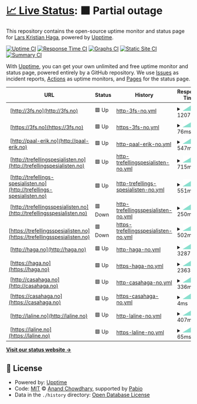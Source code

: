 # [📈 Live Status](https://larskristianhaga.github.io/uptime-monitor): <!--live status--> **🟧 Partial outage**

This repository contains the open-source uptime monitor and status page for [Lars Kristian Haga](https://www.linkedin.com/in/larskhaga/), powered by [Upptime](https://github.com/upptime/upptime).

[![Uptime CI](https://github.com/larskristianhaga/uptime-monitor/workflows/Uptime%20CI/badge.svg)](https://github.com/larskristianhaga/uptime-monitor/actions?query=workflow%3A%22Uptime+CI%22)
[![Response Time CI](https://github.com/larskristianhaga/uptime-monitor/workflows/Response%20Time%20CI/badge.svg)](https://github.com/larskristianhaga/uptime-monitor/actions?query=workflow%3A%22Response+Time+CI%22)
[![Graphs CI](https://github.com/larskristianhaga/uptime-monitor/workflows/Graphs%20CI/badge.svg)](https://github.com/larskristianhaga/uptime-monitor/actions?query=workflow%3A%22Graphs+CI%22)
[![Static Site CI](https://github.com/larskristianhaga/uptime-monitor/workflows/Static%20Site%20CI/badge.svg)](https://github.com/larskristianhaga/uptime-monitor/actions?query=workflow%3A%22Static+Site+CI%22)
[![Summary CI](https://github.com/larskristianhaga/uptime-monitor/workflows/Summary%20CI/badge.svg)](https://github.com/larskristianhaga/uptime-monitor/actions?query=workflow%3A%22Summary+CI%22)

With [Upptime](https://upptime.js.org), you can get your own unlimited and free uptime monitor and status page, powered entirely by a GitHub repository. We use [Issues](https://github.com/larskristianhaga/uptime-monitor/issues) as incident reports, [Actions](https://github.com/larskristianhaga/uptime-monitor/actions) as uptime monitors, and [Pages](https://larskristianhaga.github.io/uptime-monitor) for the status page.

<!--start: status pages-->
<!-- This summary is generated by Upptime (https://github.com/upptime/upptime) -->
<!-- Do not edit this manually, your changes will be overwritten -->
<!-- prettier-ignore -->
| URL | Status | History | Response Time | Uptime |
| --- | ------ | ------- | ------------- | ------ |
| <img alt="" src="https://icons.duckduckgo.com/ip3/3fs.no.ico" height="13"> [http://3fs.no](http://3fs.no) | 🟩 Up | [http-3fs-no.yml](https://github.com/larskristianhaga/uptime-monitor/commits/HEAD/history/http-3fs-no.yml) | <details><summary><img alt="Response time graph" src="./graphs/http-3fs-no/response-time-week.png" height="20"> 1207ms</summary><br><a href="https://larskristianhaga.github.io/uptime-monitor/history/http-3fs-no"><img alt="Response time 1207" src="https://img.shields.io/endpoint?url=https%3A%2F%2Fraw.githubusercontent.com%2Flarskristianhaga%2Fuptime-monitor%2FHEAD%2Fapi%2Fhttp-3fs-no%2Fresponse-time.json"></a><br><a href="https://larskristianhaga.github.io/uptime-monitor/history/http-3fs-no"><img alt="24-hour response time 1207" src="https://img.shields.io/endpoint?url=https%3A%2F%2Fraw.githubusercontent.com%2Flarskristianhaga%2Fuptime-monitor%2FHEAD%2Fapi%2Fhttp-3fs-no%2Fresponse-time-day.json"></a><br><a href="https://larskristianhaga.github.io/uptime-monitor/history/http-3fs-no"><img alt="7-day response time 1207" src="https://img.shields.io/endpoint?url=https%3A%2F%2Fraw.githubusercontent.com%2Flarskristianhaga%2Fuptime-monitor%2FHEAD%2Fapi%2Fhttp-3fs-no%2Fresponse-time-week.json"></a><br><a href="https://larskristianhaga.github.io/uptime-monitor/history/http-3fs-no"><img alt="30-day response time 1207" src="https://img.shields.io/endpoint?url=https%3A%2F%2Fraw.githubusercontent.com%2Flarskristianhaga%2Fuptime-monitor%2FHEAD%2Fapi%2Fhttp-3fs-no%2Fresponse-time-month.json"></a><br><a href="https://larskristianhaga.github.io/uptime-monitor/history/http-3fs-no"><img alt="1-year response time 1207" src="https://img.shields.io/endpoint?url=https%3A%2F%2Fraw.githubusercontent.com%2Flarskristianhaga%2Fuptime-monitor%2FHEAD%2Fapi%2Fhttp-3fs-no%2Fresponse-time-year.json"></a></details> | <details><summary><a href="https://larskristianhaga.github.io/uptime-monitor/history/http-3fs-no">100.00%</a></summary><a href="https://larskristianhaga.github.io/uptime-monitor/history/http-3fs-no"><img alt="All-time uptime 100.00%" src="https://img.shields.io/endpoint?url=https%3A%2F%2Fraw.githubusercontent.com%2Flarskristianhaga%2Fuptime-monitor%2FHEAD%2Fapi%2Fhttp-3fs-no%2Fuptime.json"></a><br><a href="https://larskristianhaga.github.io/uptime-monitor/history/http-3fs-no"><img alt="24-hour uptime 100.00%" src="https://img.shields.io/endpoint?url=https%3A%2F%2Fraw.githubusercontent.com%2Flarskristianhaga%2Fuptime-monitor%2FHEAD%2Fapi%2Fhttp-3fs-no%2Fuptime-day.json"></a><br><a href="https://larskristianhaga.github.io/uptime-monitor/history/http-3fs-no"><img alt="7-day uptime 100.00%" src="https://img.shields.io/endpoint?url=https%3A%2F%2Fraw.githubusercontent.com%2Flarskristianhaga%2Fuptime-monitor%2FHEAD%2Fapi%2Fhttp-3fs-no%2Fuptime-week.json"></a><br><a href="https://larskristianhaga.github.io/uptime-monitor/history/http-3fs-no"><img alt="30-day uptime 100.00%" src="https://img.shields.io/endpoint?url=https%3A%2F%2Fraw.githubusercontent.com%2Flarskristianhaga%2Fuptime-monitor%2FHEAD%2Fapi%2Fhttp-3fs-no%2Fuptime-month.json"></a><br><a href="https://larskristianhaga.github.io/uptime-monitor/history/http-3fs-no"><img alt="1-year uptime 100.00%" src="https://img.shields.io/endpoint?url=https%3A%2F%2Fraw.githubusercontent.com%2Flarskristianhaga%2Fuptime-monitor%2FHEAD%2Fapi%2Fhttp-3fs-no%2Fuptime-year.json"></a></details>
| <img alt="" src="https://icons.duckduckgo.com/ip3/3fs.no.ico" height="13"> [https://3fs.no](https://3fs.no) | 🟩 Up | [https-3fs-no.yml](https://github.com/larskristianhaga/uptime-monitor/commits/HEAD/history/https-3fs-no.yml) | <details><summary><img alt="Response time graph" src="./graphs/https-3fs-no/response-time-week.png" height="20"> 76ms</summary><br><a href="https://larskristianhaga.github.io/uptime-monitor/history/https-3fs-no"><img alt="Response time 76" src="https://img.shields.io/endpoint?url=https%3A%2F%2Fraw.githubusercontent.com%2Flarskristianhaga%2Fuptime-monitor%2FHEAD%2Fapi%2Fhttps-3fs-no%2Fresponse-time.json"></a><br><a href="https://larskristianhaga.github.io/uptime-monitor/history/https-3fs-no"><img alt="24-hour response time 76" src="https://img.shields.io/endpoint?url=https%3A%2F%2Fraw.githubusercontent.com%2Flarskristianhaga%2Fuptime-monitor%2FHEAD%2Fapi%2Fhttps-3fs-no%2Fresponse-time-day.json"></a><br><a href="https://larskristianhaga.github.io/uptime-monitor/history/https-3fs-no"><img alt="7-day response time 76" src="https://img.shields.io/endpoint?url=https%3A%2F%2Fraw.githubusercontent.com%2Flarskristianhaga%2Fuptime-monitor%2FHEAD%2Fapi%2Fhttps-3fs-no%2Fresponse-time-week.json"></a><br><a href="https://larskristianhaga.github.io/uptime-monitor/history/https-3fs-no"><img alt="30-day response time 76" src="https://img.shields.io/endpoint?url=https%3A%2F%2Fraw.githubusercontent.com%2Flarskristianhaga%2Fuptime-monitor%2FHEAD%2Fapi%2Fhttps-3fs-no%2Fresponse-time-month.json"></a><br><a href="https://larskristianhaga.github.io/uptime-monitor/history/https-3fs-no"><img alt="1-year response time 76" src="https://img.shields.io/endpoint?url=https%3A%2F%2Fraw.githubusercontent.com%2Flarskristianhaga%2Fuptime-monitor%2FHEAD%2Fapi%2Fhttps-3fs-no%2Fresponse-time-year.json"></a></details> | <details><summary><a href="https://larskristianhaga.github.io/uptime-monitor/history/https-3fs-no">100.00%</a></summary><a href="https://larskristianhaga.github.io/uptime-monitor/history/https-3fs-no"><img alt="All-time uptime 100.00%" src="https://img.shields.io/endpoint?url=https%3A%2F%2Fraw.githubusercontent.com%2Flarskristianhaga%2Fuptime-monitor%2FHEAD%2Fapi%2Fhttps-3fs-no%2Fuptime.json"></a><br><a href="https://larskristianhaga.github.io/uptime-monitor/history/https-3fs-no"><img alt="24-hour uptime 100.00%" src="https://img.shields.io/endpoint?url=https%3A%2F%2Fraw.githubusercontent.com%2Flarskristianhaga%2Fuptime-monitor%2FHEAD%2Fapi%2Fhttps-3fs-no%2Fuptime-day.json"></a><br><a href="https://larskristianhaga.github.io/uptime-monitor/history/https-3fs-no"><img alt="7-day uptime 100.00%" src="https://img.shields.io/endpoint?url=https%3A%2F%2Fraw.githubusercontent.com%2Flarskristianhaga%2Fuptime-monitor%2FHEAD%2Fapi%2Fhttps-3fs-no%2Fuptime-week.json"></a><br><a href="https://larskristianhaga.github.io/uptime-monitor/history/https-3fs-no"><img alt="30-day uptime 100.00%" src="https://img.shields.io/endpoint?url=https%3A%2F%2Fraw.githubusercontent.com%2Flarskristianhaga%2Fuptime-monitor%2FHEAD%2Fapi%2Fhttps-3fs-no%2Fuptime-month.json"></a><br><a href="https://larskristianhaga.github.io/uptime-monitor/history/https-3fs-no"><img alt="1-year uptime 100.00%" src="https://img.shields.io/endpoint?url=https%3A%2F%2Fraw.githubusercontent.com%2Flarskristianhaga%2Fuptime-monitor%2FHEAD%2Fapi%2Fhttps-3fs-no%2Fuptime-year.json"></a></details>
| <img alt="" src="https://icons.duckduckgo.com/ip3/paal-erik.no.ico" height="13"> [http://paal-erik.no](http://paal-erik.no) | 🟩 Up | [http-paal-erik-no.yml](https://github.com/larskristianhaga/uptime-monitor/commits/HEAD/history/http-paal-erik-no.yml) | <details><summary><img alt="Response time graph" src="./graphs/http-paal-erik-no/response-time-week.png" height="20"> 547ms</summary><br><a href="https://larskristianhaga.github.io/uptime-monitor/history/http-paal-erik-no"><img alt="Response time 547" src="https://img.shields.io/endpoint?url=https%3A%2F%2Fraw.githubusercontent.com%2Flarskristianhaga%2Fuptime-monitor%2FHEAD%2Fapi%2Fhttp-paal-erik-no%2Fresponse-time.json"></a><br><a href="https://larskristianhaga.github.io/uptime-monitor/history/http-paal-erik-no"><img alt="24-hour response time 547" src="https://img.shields.io/endpoint?url=https%3A%2F%2Fraw.githubusercontent.com%2Flarskristianhaga%2Fuptime-monitor%2FHEAD%2Fapi%2Fhttp-paal-erik-no%2Fresponse-time-day.json"></a><br><a href="https://larskristianhaga.github.io/uptime-monitor/history/http-paal-erik-no"><img alt="7-day response time 547" src="https://img.shields.io/endpoint?url=https%3A%2F%2Fraw.githubusercontent.com%2Flarskristianhaga%2Fuptime-monitor%2FHEAD%2Fapi%2Fhttp-paal-erik-no%2Fresponse-time-week.json"></a><br><a href="https://larskristianhaga.github.io/uptime-monitor/history/http-paal-erik-no"><img alt="30-day response time 547" src="https://img.shields.io/endpoint?url=https%3A%2F%2Fraw.githubusercontent.com%2Flarskristianhaga%2Fuptime-monitor%2FHEAD%2Fapi%2Fhttp-paal-erik-no%2Fresponse-time-month.json"></a><br><a href="https://larskristianhaga.github.io/uptime-monitor/history/http-paal-erik-no"><img alt="1-year response time 547" src="https://img.shields.io/endpoint?url=https%3A%2F%2Fraw.githubusercontent.com%2Flarskristianhaga%2Fuptime-monitor%2FHEAD%2Fapi%2Fhttp-paal-erik-no%2Fresponse-time-year.json"></a></details> | <details><summary><a href="https://larskristianhaga.github.io/uptime-monitor/history/http-paal-erik-no">100.00%</a></summary><a href="https://larskristianhaga.github.io/uptime-monitor/history/http-paal-erik-no"><img alt="All-time uptime 100.00%" src="https://img.shields.io/endpoint?url=https%3A%2F%2Fraw.githubusercontent.com%2Flarskristianhaga%2Fuptime-monitor%2FHEAD%2Fapi%2Fhttp-paal-erik-no%2Fuptime.json"></a><br><a href="https://larskristianhaga.github.io/uptime-monitor/history/http-paal-erik-no"><img alt="24-hour uptime 100.00%" src="https://img.shields.io/endpoint?url=https%3A%2F%2Fraw.githubusercontent.com%2Flarskristianhaga%2Fuptime-monitor%2FHEAD%2Fapi%2Fhttp-paal-erik-no%2Fuptime-day.json"></a><br><a href="https://larskristianhaga.github.io/uptime-monitor/history/http-paal-erik-no"><img alt="7-day uptime 100.00%" src="https://img.shields.io/endpoint?url=https%3A%2F%2Fraw.githubusercontent.com%2Flarskristianhaga%2Fuptime-monitor%2FHEAD%2Fapi%2Fhttp-paal-erik-no%2Fuptime-week.json"></a><br><a href="https://larskristianhaga.github.io/uptime-monitor/history/http-paal-erik-no"><img alt="30-day uptime 100.00%" src="https://img.shields.io/endpoint?url=https%3A%2F%2Fraw.githubusercontent.com%2Flarskristianhaga%2Fuptime-monitor%2FHEAD%2Fapi%2Fhttp-paal-erik-no%2Fuptime-month.json"></a><br><a href="https://larskristianhaga.github.io/uptime-monitor/history/http-paal-erik-no"><img alt="1-year uptime 100.00%" src="https://img.shields.io/endpoint?url=https%3A%2F%2Fraw.githubusercontent.com%2Flarskristianhaga%2Fuptime-monitor%2FHEAD%2Fapi%2Fhttp-paal-erik-no%2Fuptime-year.json"></a></details>
| <img alt="" src="https://icons.duckduckgo.com/ip3/trefellingspesialisten.no.ico" height="13"> [http://trefellingspesialisten.no](http://trefellingspesialisten.no) | 🟩 Up | [http-trefellingspesialisten-no.yml](https://github.com/larskristianhaga/uptime-monitor/commits/HEAD/history/http-trefellingspesialisten-no.yml) | <details><summary><img alt="Response time graph" src="./graphs/http-trefellingspesialisten-no/response-time-week.png" height="20"> 715ms</summary><br><a href="https://larskristianhaga.github.io/uptime-monitor/history/http-trefellingspesialisten-no"><img alt="Response time 715" src="https://img.shields.io/endpoint?url=https%3A%2F%2Fraw.githubusercontent.com%2Flarskristianhaga%2Fuptime-monitor%2FHEAD%2Fapi%2Fhttp-trefellingspesialisten-no%2Fresponse-time.json"></a><br><a href="https://larskristianhaga.github.io/uptime-monitor/history/http-trefellingspesialisten-no"><img alt="24-hour response time 715" src="https://img.shields.io/endpoint?url=https%3A%2F%2Fraw.githubusercontent.com%2Flarskristianhaga%2Fuptime-monitor%2FHEAD%2Fapi%2Fhttp-trefellingspesialisten-no%2Fresponse-time-day.json"></a><br><a href="https://larskristianhaga.github.io/uptime-monitor/history/http-trefellingspesialisten-no"><img alt="7-day response time 715" src="https://img.shields.io/endpoint?url=https%3A%2F%2Fraw.githubusercontent.com%2Flarskristianhaga%2Fuptime-monitor%2FHEAD%2Fapi%2Fhttp-trefellingspesialisten-no%2Fresponse-time-week.json"></a><br><a href="https://larskristianhaga.github.io/uptime-monitor/history/http-trefellingspesialisten-no"><img alt="30-day response time 715" src="https://img.shields.io/endpoint?url=https%3A%2F%2Fraw.githubusercontent.com%2Flarskristianhaga%2Fuptime-monitor%2FHEAD%2Fapi%2Fhttp-trefellingspesialisten-no%2Fresponse-time-month.json"></a><br><a href="https://larskristianhaga.github.io/uptime-monitor/history/http-trefellingspesialisten-no"><img alt="1-year response time 715" src="https://img.shields.io/endpoint?url=https%3A%2F%2Fraw.githubusercontent.com%2Flarskristianhaga%2Fuptime-monitor%2FHEAD%2Fapi%2Fhttp-trefellingspesialisten-no%2Fresponse-time-year.json"></a></details> | <details><summary><a href="https://larskristianhaga.github.io/uptime-monitor/history/http-trefellingspesialisten-no">100.00%</a></summary><a href="https://larskristianhaga.github.io/uptime-monitor/history/http-trefellingspesialisten-no"><img alt="All-time uptime 100.00%" src="https://img.shields.io/endpoint?url=https%3A%2F%2Fraw.githubusercontent.com%2Flarskristianhaga%2Fuptime-monitor%2FHEAD%2Fapi%2Fhttp-trefellingspesialisten-no%2Fuptime.json"></a><br><a href="https://larskristianhaga.github.io/uptime-monitor/history/http-trefellingspesialisten-no"><img alt="24-hour uptime 100.00%" src="https://img.shields.io/endpoint?url=https%3A%2F%2Fraw.githubusercontent.com%2Flarskristianhaga%2Fuptime-monitor%2FHEAD%2Fapi%2Fhttp-trefellingspesialisten-no%2Fuptime-day.json"></a><br><a href="https://larskristianhaga.github.io/uptime-monitor/history/http-trefellingspesialisten-no"><img alt="7-day uptime 100.00%" src="https://img.shields.io/endpoint?url=https%3A%2F%2Fraw.githubusercontent.com%2Flarskristianhaga%2Fuptime-monitor%2FHEAD%2Fapi%2Fhttp-trefellingspesialisten-no%2Fuptime-week.json"></a><br><a href="https://larskristianhaga.github.io/uptime-monitor/history/http-trefellingspesialisten-no"><img alt="30-day uptime 100.00%" src="https://img.shields.io/endpoint?url=https%3A%2F%2Fraw.githubusercontent.com%2Flarskristianhaga%2Fuptime-monitor%2FHEAD%2Fapi%2Fhttp-trefellingspesialisten-no%2Fuptime-month.json"></a><br><a href="https://larskristianhaga.github.io/uptime-monitor/history/http-trefellingspesialisten-no"><img alt="1-year uptime 100.00%" src="https://img.shields.io/endpoint?url=https%3A%2F%2Fraw.githubusercontent.com%2Flarskristianhaga%2Fuptime-monitor%2FHEAD%2Fapi%2Fhttp-trefellingspesialisten-no%2Fuptime-year.json"></a></details>
| <img alt="" src="https://icons.duckduckgo.com/ip3/trefellings-spesialisten.no.ico" height="13"> [http://trefellings-spesialisten.no](http://trefellings-spesialisten.no) | 🟩 Up | [http-trefellings-spesialisten-no.yml](https://github.com/larskristianhaga/uptime-monitor/commits/HEAD/history/http-trefellings-spesialisten-no.yml) | <details><summary><img alt="Response time graph" src="./graphs/http-trefellings-spesialisten-no/response-time-week.png" height="20"> 551ms</summary><br><a href="https://larskristianhaga.github.io/uptime-monitor/history/http-trefellings-spesialisten-no"><img alt="Response time 551" src="https://img.shields.io/endpoint?url=https%3A%2F%2Fraw.githubusercontent.com%2Flarskristianhaga%2Fuptime-monitor%2FHEAD%2Fapi%2Fhttp-trefellings-spesialisten-no%2Fresponse-time.json"></a><br><a href="https://larskristianhaga.github.io/uptime-monitor/history/http-trefellings-spesialisten-no"><img alt="24-hour response time 551" src="https://img.shields.io/endpoint?url=https%3A%2F%2Fraw.githubusercontent.com%2Flarskristianhaga%2Fuptime-monitor%2FHEAD%2Fapi%2Fhttp-trefellings-spesialisten-no%2Fresponse-time-day.json"></a><br><a href="https://larskristianhaga.github.io/uptime-monitor/history/http-trefellings-spesialisten-no"><img alt="7-day response time 551" src="https://img.shields.io/endpoint?url=https%3A%2F%2Fraw.githubusercontent.com%2Flarskristianhaga%2Fuptime-monitor%2FHEAD%2Fapi%2Fhttp-trefellings-spesialisten-no%2Fresponse-time-week.json"></a><br><a href="https://larskristianhaga.github.io/uptime-monitor/history/http-trefellings-spesialisten-no"><img alt="30-day response time 551" src="https://img.shields.io/endpoint?url=https%3A%2F%2Fraw.githubusercontent.com%2Flarskristianhaga%2Fuptime-monitor%2FHEAD%2Fapi%2Fhttp-trefellings-spesialisten-no%2Fresponse-time-month.json"></a><br><a href="https://larskristianhaga.github.io/uptime-monitor/history/http-trefellings-spesialisten-no"><img alt="1-year response time 551" src="https://img.shields.io/endpoint?url=https%3A%2F%2Fraw.githubusercontent.com%2Flarskristianhaga%2Fuptime-monitor%2FHEAD%2Fapi%2Fhttp-trefellings-spesialisten-no%2Fresponse-time-year.json"></a></details> | <details><summary><a href="https://larskristianhaga.github.io/uptime-monitor/history/http-trefellings-spesialisten-no">100.00%</a></summary><a href="https://larskristianhaga.github.io/uptime-monitor/history/http-trefellings-spesialisten-no"><img alt="All-time uptime 100.00%" src="https://img.shields.io/endpoint?url=https%3A%2F%2Fraw.githubusercontent.com%2Flarskristianhaga%2Fuptime-monitor%2FHEAD%2Fapi%2Fhttp-trefellings-spesialisten-no%2Fuptime.json"></a><br><a href="https://larskristianhaga.github.io/uptime-monitor/history/http-trefellings-spesialisten-no"><img alt="24-hour uptime 100.00%" src="https://img.shields.io/endpoint?url=https%3A%2F%2Fraw.githubusercontent.com%2Flarskristianhaga%2Fuptime-monitor%2FHEAD%2Fapi%2Fhttp-trefellings-spesialisten-no%2Fuptime-day.json"></a><br><a href="https://larskristianhaga.github.io/uptime-monitor/history/http-trefellings-spesialisten-no"><img alt="7-day uptime 100.00%" src="https://img.shields.io/endpoint?url=https%3A%2F%2Fraw.githubusercontent.com%2Flarskristianhaga%2Fuptime-monitor%2FHEAD%2Fapi%2Fhttp-trefellings-spesialisten-no%2Fuptime-week.json"></a><br><a href="https://larskristianhaga.github.io/uptime-monitor/history/http-trefellings-spesialisten-no"><img alt="30-day uptime 100.00%" src="https://img.shields.io/endpoint?url=https%3A%2F%2Fraw.githubusercontent.com%2Flarskristianhaga%2Fuptime-monitor%2FHEAD%2Fapi%2Fhttp-trefellings-spesialisten-no%2Fuptime-month.json"></a><br><a href="https://larskristianhaga.github.io/uptime-monitor/history/http-trefellings-spesialisten-no"><img alt="1-year uptime 100.00%" src="https://img.shields.io/endpoint?url=https%3A%2F%2Fraw.githubusercontent.com%2Flarskristianhaga%2Fuptime-monitor%2FHEAD%2Fapi%2Fhttp-trefellings-spesialisten-no%2Fuptime-year.json"></a></details>
| <img alt="" src="https://icons.duckduckgo.com/ip3/trefellingsspesialisten.no.ico" height="13"> [http://trefellingsspesialisten.no](http://trefellingsspesialisten.no) | 🟥 Down | [http-trefellingsspesialisten-no.yml](https://github.com/larskristianhaga/uptime-monitor/commits/HEAD/history/http-trefellingsspesialisten-no.yml) | <details><summary><img alt="Response time graph" src="./graphs/http-trefellingsspesialisten-no/response-time-week.png" height="20"> 250ms</summary><br><a href="https://larskristianhaga.github.io/uptime-monitor/history/http-trefellingsspesialisten-no"><img alt="Response time 250" src="https://img.shields.io/endpoint?url=https%3A%2F%2Fraw.githubusercontent.com%2Flarskristianhaga%2Fuptime-monitor%2FHEAD%2Fapi%2Fhttp-trefellingsspesialisten-no%2Fresponse-time.json"></a><br><a href="https://larskristianhaga.github.io/uptime-monitor/history/http-trefellingsspesialisten-no"><img alt="24-hour response time 250" src="https://img.shields.io/endpoint?url=https%3A%2F%2Fraw.githubusercontent.com%2Flarskristianhaga%2Fuptime-monitor%2FHEAD%2Fapi%2Fhttp-trefellingsspesialisten-no%2Fresponse-time-day.json"></a><br><a href="https://larskristianhaga.github.io/uptime-monitor/history/http-trefellingsspesialisten-no"><img alt="7-day response time 250" src="https://img.shields.io/endpoint?url=https%3A%2F%2Fraw.githubusercontent.com%2Flarskristianhaga%2Fuptime-monitor%2FHEAD%2Fapi%2Fhttp-trefellingsspesialisten-no%2Fresponse-time-week.json"></a><br><a href="https://larskristianhaga.github.io/uptime-monitor/history/http-trefellingsspesialisten-no"><img alt="30-day response time 250" src="https://img.shields.io/endpoint?url=https%3A%2F%2Fraw.githubusercontent.com%2Flarskristianhaga%2Fuptime-monitor%2FHEAD%2Fapi%2Fhttp-trefellingsspesialisten-no%2Fresponse-time-month.json"></a><br><a href="https://larskristianhaga.github.io/uptime-monitor/history/http-trefellingsspesialisten-no"><img alt="1-year response time 250" src="https://img.shields.io/endpoint?url=https%3A%2F%2Fraw.githubusercontent.com%2Flarskristianhaga%2Fuptime-monitor%2FHEAD%2Fapi%2Fhttp-trefellingsspesialisten-no%2Fresponse-time-year.json"></a></details> | <details><summary><a href="https://larskristianhaga.github.io/uptime-monitor/history/http-trefellingsspesialisten-no">3.48%</a></summary><a href="https://larskristianhaga.github.io/uptime-monitor/history/http-trefellingsspesialisten-no"><img alt="All-time uptime 3.48%" src="https://img.shields.io/endpoint?url=https%3A%2F%2Fraw.githubusercontent.com%2Flarskristianhaga%2Fuptime-monitor%2FHEAD%2Fapi%2Fhttp-trefellingsspesialisten-no%2Fuptime.json"></a><br><a href="https://larskristianhaga.github.io/uptime-monitor/history/http-trefellingsspesialisten-no"><img alt="24-hour uptime 3.48%" src="https://img.shields.io/endpoint?url=https%3A%2F%2Fraw.githubusercontent.com%2Flarskristianhaga%2Fuptime-monitor%2FHEAD%2Fapi%2Fhttp-trefellingsspesialisten-no%2Fuptime-day.json"></a><br><a href="https://larskristianhaga.github.io/uptime-monitor/history/http-trefellingsspesialisten-no"><img alt="7-day uptime 3.48%" src="https://img.shields.io/endpoint?url=https%3A%2F%2Fraw.githubusercontent.com%2Flarskristianhaga%2Fuptime-monitor%2FHEAD%2Fapi%2Fhttp-trefellingsspesialisten-no%2Fuptime-week.json"></a><br><a href="https://larskristianhaga.github.io/uptime-monitor/history/http-trefellingsspesialisten-no"><img alt="30-day uptime 3.48%" src="https://img.shields.io/endpoint?url=https%3A%2F%2Fraw.githubusercontent.com%2Flarskristianhaga%2Fuptime-monitor%2FHEAD%2Fapi%2Fhttp-trefellingsspesialisten-no%2Fuptime-month.json"></a><br><a href="https://larskristianhaga.github.io/uptime-monitor/history/http-trefellingsspesialisten-no"><img alt="1-year uptime 3.48%" src="https://img.shields.io/endpoint?url=https%3A%2F%2Fraw.githubusercontent.com%2Flarskristianhaga%2Fuptime-monitor%2FHEAD%2Fapi%2Fhttp-trefellingsspesialisten-no%2Fuptime-year.json"></a></details>
| <img alt="" src="https://icons.duckduckgo.com/ip3/trefellingsspesialisten.no.ico" height="13"> [https://trefellingsspesialisten.no](https://trefellingsspesialisten.no) | 🟥 Down | [https-trefellingsspesialisten-no.yml](https://github.com/larskristianhaga/uptime-monitor/commits/HEAD/history/https-trefellingsspesialisten-no.yml) | <details><summary><img alt="Response time graph" src="./graphs/https-trefellingsspesialisten-no/response-time-week.png" height="20"> 502ms</summary><br><a href="https://larskristianhaga.github.io/uptime-monitor/history/https-trefellingsspesialisten-no"><img alt="Response time 502" src="https://img.shields.io/endpoint?url=https%3A%2F%2Fraw.githubusercontent.com%2Flarskristianhaga%2Fuptime-monitor%2FHEAD%2Fapi%2Fhttps-trefellingsspesialisten-no%2Fresponse-time.json"></a><br><a href="https://larskristianhaga.github.io/uptime-monitor/history/https-trefellingsspesialisten-no"><img alt="24-hour response time 502" src="https://img.shields.io/endpoint?url=https%3A%2F%2Fraw.githubusercontent.com%2Flarskristianhaga%2Fuptime-monitor%2FHEAD%2Fapi%2Fhttps-trefellingsspesialisten-no%2Fresponse-time-day.json"></a><br><a href="https://larskristianhaga.github.io/uptime-monitor/history/https-trefellingsspesialisten-no"><img alt="7-day response time 502" src="https://img.shields.io/endpoint?url=https%3A%2F%2Fraw.githubusercontent.com%2Flarskristianhaga%2Fuptime-monitor%2FHEAD%2Fapi%2Fhttps-trefellingsspesialisten-no%2Fresponse-time-week.json"></a><br><a href="https://larskristianhaga.github.io/uptime-monitor/history/https-trefellingsspesialisten-no"><img alt="30-day response time 502" src="https://img.shields.io/endpoint?url=https%3A%2F%2Fraw.githubusercontent.com%2Flarskristianhaga%2Fuptime-monitor%2FHEAD%2Fapi%2Fhttps-trefellingsspesialisten-no%2Fresponse-time-month.json"></a><br><a href="https://larskristianhaga.github.io/uptime-monitor/history/https-trefellingsspesialisten-no"><img alt="1-year response time 502" src="https://img.shields.io/endpoint?url=https%3A%2F%2Fraw.githubusercontent.com%2Flarskristianhaga%2Fuptime-monitor%2FHEAD%2Fapi%2Fhttps-trefellingsspesialisten-no%2Fresponse-time-year.json"></a></details> | <details><summary><a href="https://larskristianhaga.github.io/uptime-monitor/history/https-trefellingsspesialisten-no">1.34%</a></summary><a href="https://larskristianhaga.github.io/uptime-monitor/history/https-trefellingsspesialisten-no"><img alt="All-time uptime 1.34%" src="https://img.shields.io/endpoint?url=https%3A%2F%2Fraw.githubusercontent.com%2Flarskristianhaga%2Fuptime-monitor%2FHEAD%2Fapi%2Fhttps-trefellingsspesialisten-no%2Fuptime.json"></a><br><a href="https://larskristianhaga.github.io/uptime-monitor/history/https-trefellingsspesialisten-no"><img alt="24-hour uptime 1.34%" src="https://img.shields.io/endpoint?url=https%3A%2F%2Fraw.githubusercontent.com%2Flarskristianhaga%2Fuptime-monitor%2FHEAD%2Fapi%2Fhttps-trefellingsspesialisten-no%2Fuptime-day.json"></a><br><a href="https://larskristianhaga.github.io/uptime-monitor/history/https-trefellingsspesialisten-no"><img alt="7-day uptime 1.34%" src="https://img.shields.io/endpoint?url=https%3A%2F%2Fraw.githubusercontent.com%2Flarskristianhaga%2Fuptime-monitor%2FHEAD%2Fapi%2Fhttps-trefellingsspesialisten-no%2Fuptime-week.json"></a><br><a href="https://larskristianhaga.github.io/uptime-monitor/history/https-trefellingsspesialisten-no"><img alt="30-day uptime 1.34%" src="https://img.shields.io/endpoint?url=https%3A%2F%2Fraw.githubusercontent.com%2Flarskristianhaga%2Fuptime-monitor%2FHEAD%2Fapi%2Fhttps-trefellingsspesialisten-no%2Fuptime-month.json"></a><br><a href="https://larskristianhaga.github.io/uptime-monitor/history/https-trefellingsspesialisten-no"><img alt="1-year uptime 1.34%" src="https://img.shields.io/endpoint?url=https%3A%2F%2Fraw.githubusercontent.com%2Flarskristianhaga%2Fuptime-monitor%2FHEAD%2Fapi%2Fhttps-trefellingsspesialisten-no%2Fuptime-year.json"></a></details>
| <img alt="" src="https://icons.duckduckgo.com/ip3/haga.no.ico" height="13"> [http://haga.no](http://haga.no) | 🟩 Up | [http-haga-no.yml](https://github.com/larskristianhaga/uptime-monitor/commits/HEAD/history/http-haga-no.yml) | <details><summary><img alt="Response time graph" src="./graphs/http-haga-no/response-time-week.png" height="20"> 3287ms</summary><br><a href="https://larskristianhaga.github.io/uptime-monitor/history/http-haga-no"><img alt="Response time 3287" src="https://img.shields.io/endpoint?url=https%3A%2F%2Fraw.githubusercontent.com%2Flarskristianhaga%2Fuptime-monitor%2FHEAD%2Fapi%2Fhttp-haga-no%2Fresponse-time.json"></a><br><a href="https://larskristianhaga.github.io/uptime-monitor/history/http-haga-no"><img alt="24-hour response time 3287" src="https://img.shields.io/endpoint?url=https%3A%2F%2Fraw.githubusercontent.com%2Flarskristianhaga%2Fuptime-monitor%2FHEAD%2Fapi%2Fhttp-haga-no%2Fresponse-time-day.json"></a><br><a href="https://larskristianhaga.github.io/uptime-monitor/history/http-haga-no"><img alt="7-day response time 3287" src="https://img.shields.io/endpoint?url=https%3A%2F%2Fraw.githubusercontent.com%2Flarskristianhaga%2Fuptime-monitor%2FHEAD%2Fapi%2Fhttp-haga-no%2Fresponse-time-week.json"></a><br><a href="https://larskristianhaga.github.io/uptime-monitor/history/http-haga-no"><img alt="30-day response time 3287" src="https://img.shields.io/endpoint?url=https%3A%2F%2Fraw.githubusercontent.com%2Flarskristianhaga%2Fuptime-monitor%2FHEAD%2Fapi%2Fhttp-haga-no%2Fresponse-time-month.json"></a><br><a href="https://larskristianhaga.github.io/uptime-monitor/history/http-haga-no"><img alt="1-year response time 3287" src="https://img.shields.io/endpoint?url=https%3A%2F%2Fraw.githubusercontent.com%2Flarskristianhaga%2Fuptime-monitor%2FHEAD%2Fapi%2Fhttp-haga-no%2Fresponse-time-year.json"></a></details> | <details><summary><a href="https://larskristianhaga.github.io/uptime-monitor/history/http-haga-no">100.00%</a></summary><a href="https://larskristianhaga.github.io/uptime-monitor/history/http-haga-no"><img alt="All-time uptime 100.00%" src="https://img.shields.io/endpoint?url=https%3A%2F%2Fraw.githubusercontent.com%2Flarskristianhaga%2Fuptime-monitor%2FHEAD%2Fapi%2Fhttp-haga-no%2Fuptime.json"></a><br><a href="https://larskristianhaga.github.io/uptime-monitor/history/http-haga-no"><img alt="24-hour uptime 100.00%" src="https://img.shields.io/endpoint?url=https%3A%2F%2Fraw.githubusercontent.com%2Flarskristianhaga%2Fuptime-monitor%2FHEAD%2Fapi%2Fhttp-haga-no%2Fuptime-day.json"></a><br><a href="https://larskristianhaga.github.io/uptime-monitor/history/http-haga-no"><img alt="7-day uptime 100.00%" src="https://img.shields.io/endpoint?url=https%3A%2F%2Fraw.githubusercontent.com%2Flarskristianhaga%2Fuptime-monitor%2FHEAD%2Fapi%2Fhttp-haga-no%2Fuptime-week.json"></a><br><a href="https://larskristianhaga.github.io/uptime-monitor/history/http-haga-no"><img alt="30-day uptime 100.00%" src="https://img.shields.io/endpoint?url=https%3A%2F%2Fraw.githubusercontent.com%2Flarskristianhaga%2Fuptime-monitor%2FHEAD%2Fapi%2Fhttp-haga-no%2Fuptime-month.json"></a><br><a href="https://larskristianhaga.github.io/uptime-monitor/history/http-haga-no"><img alt="1-year uptime 100.00%" src="https://img.shields.io/endpoint?url=https%3A%2F%2Fraw.githubusercontent.com%2Flarskristianhaga%2Fuptime-monitor%2FHEAD%2Fapi%2Fhttp-haga-no%2Fuptime-year.json"></a></details>
| <img alt="" src="https://icons.duckduckgo.com/ip3/haga.no.ico" height="13"> [https://haga.no](https://haga.no) | 🟩 Up | [https-haga-no.yml](https://github.com/larskristianhaga/uptime-monitor/commits/HEAD/history/https-haga-no.yml) | <details><summary><img alt="Response time graph" src="./graphs/https-haga-no/response-time-week.png" height="20"> 2363ms</summary><br><a href="https://larskristianhaga.github.io/uptime-monitor/history/https-haga-no"><img alt="Response time 2363" src="https://img.shields.io/endpoint?url=https%3A%2F%2Fraw.githubusercontent.com%2Flarskristianhaga%2Fuptime-monitor%2FHEAD%2Fapi%2Fhttps-haga-no%2Fresponse-time.json"></a><br><a href="https://larskristianhaga.github.io/uptime-monitor/history/https-haga-no"><img alt="24-hour response time 2363" src="https://img.shields.io/endpoint?url=https%3A%2F%2Fraw.githubusercontent.com%2Flarskristianhaga%2Fuptime-monitor%2FHEAD%2Fapi%2Fhttps-haga-no%2Fresponse-time-day.json"></a><br><a href="https://larskristianhaga.github.io/uptime-monitor/history/https-haga-no"><img alt="7-day response time 2363" src="https://img.shields.io/endpoint?url=https%3A%2F%2Fraw.githubusercontent.com%2Flarskristianhaga%2Fuptime-monitor%2FHEAD%2Fapi%2Fhttps-haga-no%2Fresponse-time-week.json"></a><br><a href="https://larskristianhaga.github.io/uptime-monitor/history/https-haga-no"><img alt="30-day response time 2363" src="https://img.shields.io/endpoint?url=https%3A%2F%2Fraw.githubusercontent.com%2Flarskristianhaga%2Fuptime-monitor%2FHEAD%2Fapi%2Fhttps-haga-no%2Fresponse-time-month.json"></a><br><a href="https://larskristianhaga.github.io/uptime-monitor/history/https-haga-no"><img alt="1-year response time 2363" src="https://img.shields.io/endpoint?url=https%3A%2F%2Fraw.githubusercontent.com%2Flarskristianhaga%2Fuptime-monitor%2FHEAD%2Fapi%2Fhttps-haga-no%2Fresponse-time-year.json"></a></details> | <details><summary><a href="https://larskristianhaga.github.io/uptime-monitor/history/https-haga-no">100.00%</a></summary><a href="https://larskristianhaga.github.io/uptime-monitor/history/https-haga-no"><img alt="All-time uptime 100.00%" src="https://img.shields.io/endpoint?url=https%3A%2F%2Fraw.githubusercontent.com%2Flarskristianhaga%2Fuptime-monitor%2FHEAD%2Fapi%2Fhttps-haga-no%2Fuptime.json"></a><br><a href="https://larskristianhaga.github.io/uptime-monitor/history/https-haga-no"><img alt="24-hour uptime 100.00%" src="https://img.shields.io/endpoint?url=https%3A%2F%2Fraw.githubusercontent.com%2Flarskristianhaga%2Fuptime-monitor%2FHEAD%2Fapi%2Fhttps-haga-no%2Fuptime-day.json"></a><br><a href="https://larskristianhaga.github.io/uptime-monitor/history/https-haga-no"><img alt="7-day uptime 100.00%" src="https://img.shields.io/endpoint?url=https%3A%2F%2Fraw.githubusercontent.com%2Flarskristianhaga%2Fuptime-monitor%2FHEAD%2Fapi%2Fhttps-haga-no%2Fuptime-week.json"></a><br><a href="https://larskristianhaga.github.io/uptime-monitor/history/https-haga-no"><img alt="30-day uptime 100.00%" src="https://img.shields.io/endpoint?url=https%3A%2F%2Fraw.githubusercontent.com%2Flarskristianhaga%2Fuptime-monitor%2FHEAD%2Fapi%2Fhttps-haga-no%2Fuptime-month.json"></a><br><a href="https://larskristianhaga.github.io/uptime-monitor/history/https-haga-no"><img alt="1-year uptime 100.00%" src="https://img.shields.io/endpoint?url=https%3A%2F%2Fraw.githubusercontent.com%2Flarskristianhaga%2Fuptime-monitor%2FHEAD%2Fapi%2Fhttps-haga-no%2Fuptime-year.json"></a></details>
| <img alt="" src="https://icons.duckduckgo.com/ip3/casahaga.no.ico" height="13"> [http://casahaga.no](http://casahaga.no) | 🟩 Up | [http-casahaga-no.yml](https://github.com/larskristianhaga/uptime-monitor/commits/HEAD/history/http-casahaga-no.yml) | <details><summary><img alt="Response time graph" src="./graphs/http-casahaga-no/response-time-week.png" height="20"> 336ms</summary><br><a href="https://larskristianhaga.github.io/uptime-monitor/history/http-casahaga-no"><img alt="Response time 336" src="https://img.shields.io/endpoint?url=https%3A%2F%2Fraw.githubusercontent.com%2Flarskristianhaga%2Fuptime-monitor%2FHEAD%2Fapi%2Fhttp-casahaga-no%2Fresponse-time.json"></a><br><a href="https://larskristianhaga.github.io/uptime-monitor/history/http-casahaga-no"><img alt="24-hour response time 336" src="https://img.shields.io/endpoint?url=https%3A%2F%2Fraw.githubusercontent.com%2Flarskristianhaga%2Fuptime-monitor%2FHEAD%2Fapi%2Fhttp-casahaga-no%2Fresponse-time-day.json"></a><br><a href="https://larskristianhaga.github.io/uptime-monitor/history/http-casahaga-no"><img alt="7-day response time 336" src="https://img.shields.io/endpoint?url=https%3A%2F%2Fraw.githubusercontent.com%2Flarskristianhaga%2Fuptime-monitor%2FHEAD%2Fapi%2Fhttp-casahaga-no%2Fresponse-time-week.json"></a><br><a href="https://larskristianhaga.github.io/uptime-monitor/history/http-casahaga-no"><img alt="30-day response time 336" src="https://img.shields.io/endpoint?url=https%3A%2F%2Fraw.githubusercontent.com%2Flarskristianhaga%2Fuptime-monitor%2FHEAD%2Fapi%2Fhttp-casahaga-no%2Fresponse-time-month.json"></a><br><a href="https://larskristianhaga.github.io/uptime-monitor/history/http-casahaga-no"><img alt="1-year response time 336" src="https://img.shields.io/endpoint?url=https%3A%2F%2Fraw.githubusercontent.com%2Flarskristianhaga%2Fuptime-monitor%2FHEAD%2Fapi%2Fhttp-casahaga-no%2Fresponse-time-year.json"></a></details> | <details><summary><a href="https://larskristianhaga.github.io/uptime-monitor/history/http-casahaga-no">100.00%</a></summary><a href="https://larskristianhaga.github.io/uptime-monitor/history/http-casahaga-no"><img alt="All-time uptime 100.00%" src="https://img.shields.io/endpoint?url=https%3A%2F%2Fraw.githubusercontent.com%2Flarskristianhaga%2Fuptime-monitor%2FHEAD%2Fapi%2Fhttp-casahaga-no%2Fuptime.json"></a><br><a href="https://larskristianhaga.github.io/uptime-monitor/history/http-casahaga-no"><img alt="24-hour uptime 100.00%" src="https://img.shields.io/endpoint?url=https%3A%2F%2Fraw.githubusercontent.com%2Flarskristianhaga%2Fuptime-monitor%2FHEAD%2Fapi%2Fhttp-casahaga-no%2Fuptime-day.json"></a><br><a href="https://larskristianhaga.github.io/uptime-monitor/history/http-casahaga-no"><img alt="7-day uptime 100.00%" src="https://img.shields.io/endpoint?url=https%3A%2F%2Fraw.githubusercontent.com%2Flarskristianhaga%2Fuptime-monitor%2FHEAD%2Fapi%2Fhttp-casahaga-no%2Fuptime-week.json"></a><br><a href="https://larskristianhaga.github.io/uptime-monitor/history/http-casahaga-no"><img alt="30-day uptime 100.00%" src="https://img.shields.io/endpoint?url=https%3A%2F%2Fraw.githubusercontent.com%2Flarskristianhaga%2Fuptime-monitor%2FHEAD%2Fapi%2Fhttp-casahaga-no%2Fuptime-month.json"></a><br><a href="https://larskristianhaga.github.io/uptime-monitor/history/http-casahaga-no"><img alt="1-year uptime 100.00%" src="https://img.shields.io/endpoint?url=https%3A%2F%2Fraw.githubusercontent.com%2Flarskristianhaga%2Fuptime-monitor%2FHEAD%2Fapi%2Fhttp-casahaga-no%2Fuptime-year.json"></a></details>
| <img alt="" src="https://icons.duckduckgo.com/ip3/casahaga.no.ico" height="13"> [https://casahaga.no](https://casahaga.no) | 🟩 Up | [https-casahaga-no.yml](https://github.com/larskristianhaga/uptime-monitor/commits/HEAD/history/https-casahaga-no.yml) | <details><summary><img alt="Response time graph" src="./graphs/https-casahaga-no/response-time-week.png" height="20"> 4ms</summary><br><a href="https://larskristianhaga.github.io/uptime-monitor/history/https-casahaga-no"><img alt="Response time 4" src="https://img.shields.io/endpoint?url=https%3A%2F%2Fraw.githubusercontent.com%2Flarskristianhaga%2Fuptime-monitor%2FHEAD%2Fapi%2Fhttps-casahaga-no%2Fresponse-time.json"></a><br><a href="https://larskristianhaga.github.io/uptime-monitor/history/https-casahaga-no"><img alt="24-hour response time 4" src="https://img.shields.io/endpoint?url=https%3A%2F%2Fraw.githubusercontent.com%2Flarskristianhaga%2Fuptime-monitor%2FHEAD%2Fapi%2Fhttps-casahaga-no%2Fresponse-time-day.json"></a><br><a href="https://larskristianhaga.github.io/uptime-monitor/history/https-casahaga-no"><img alt="7-day response time 4" src="https://img.shields.io/endpoint?url=https%3A%2F%2Fraw.githubusercontent.com%2Flarskristianhaga%2Fuptime-monitor%2FHEAD%2Fapi%2Fhttps-casahaga-no%2Fresponse-time-week.json"></a><br><a href="https://larskristianhaga.github.io/uptime-monitor/history/https-casahaga-no"><img alt="30-day response time 4" src="https://img.shields.io/endpoint?url=https%3A%2F%2Fraw.githubusercontent.com%2Flarskristianhaga%2Fuptime-monitor%2FHEAD%2Fapi%2Fhttps-casahaga-no%2Fresponse-time-month.json"></a><br><a href="https://larskristianhaga.github.io/uptime-monitor/history/https-casahaga-no"><img alt="1-year response time 4" src="https://img.shields.io/endpoint?url=https%3A%2F%2Fraw.githubusercontent.com%2Flarskristianhaga%2Fuptime-monitor%2FHEAD%2Fapi%2Fhttps-casahaga-no%2Fresponse-time-year.json"></a></details> | <details><summary><a href="https://larskristianhaga.github.io/uptime-monitor/history/https-casahaga-no">100.00%</a></summary><a href="https://larskristianhaga.github.io/uptime-monitor/history/https-casahaga-no"><img alt="All-time uptime 100.00%" src="https://img.shields.io/endpoint?url=https%3A%2F%2Fraw.githubusercontent.com%2Flarskristianhaga%2Fuptime-monitor%2FHEAD%2Fapi%2Fhttps-casahaga-no%2Fuptime.json"></a><br><a href="https://larskristianhaga.github.io/uptime-monitor/history/https-casahaga-no"><img alt="24-hour uptime 100.00%" src="https://img.shields.io/endpoint?url=https%3A%2F%2Fraw.githubusercontent.com%2Flarskristianhaga%2Fuptime-monitor%2FHEAD%2Fapi%2Fhttps-casahaga-no%2Fuptime-day.json"></a><br><a href="https://larskristianhaga.github.io/uptime-monitor/history/https-casahaga-no"><img alt="7-day uptime 100.00%" src="https://img.shields.io/endpoint?url=https%3A%2F%2Fraw.githubusercontent.com%2Flarskristianhaga%2Fuptime-monitor%2FHEAD%2Fapi%2Fhttps-casahaga-no%2Fuptime-week.json"></a><br><a href="https://larskristianhaga.github.io/uptime-monitor/history/https-casahaga-no"><img alt="30-day uptime 100.00%" src="https://img.shields.io/endpoint?url=https%3A%2F%2Fraw.githubusercontent.com%2Flarskristianhaga%2Fuptime-monitor%2FHEAD%2Fapi%2Fhttps-casahaga-no%2Fuptime-month.json"></a><br><a href="https://larskristianhaga.github.io/uptime-monitor/history/https-casahaga-no"><img alt="1-year uptime 100.00%" src="https://img.shields.io/endpoint?url=https%3A%2F%2Fraw.githubusercontent.com%2Flarskristianhaga%2Fuptime-monitor%2FHEAD%2Fapi%2Fhttps-casahaga-no%2Fuptime-year.json"></a></details>
| <img alt="" src="https://icons.duckduckgo.com/ip3/laline.no.ico" height="13"> [http://laline.no](http://laline.no) | 🟩 Up | [http-laline-no.yml](https://github.com/larskristianhaga/uptime-monitor/commits/HEAD/history/http-laline-no.yml) | <details><summary><img alt="Response time graph" src="./graphs/http-laline-no/response-time-week.png" height="20"> 407ms</summary><br><a href="https://larskristianhaga.github.io/uptime-monitor/history/http-laline-no"><img alt="Response time 407" src="https://img.shields.io/endpoint?url=https%3A%2F%2Fraw.githubusercontent.com%2Flarskristianhaga%2Fuptime-monitor%2FHEAD%2Fapi%2Fhttp-laline-no%2Fresponse-time.json"></a><br><a href="https://larskristianhaga.github.io/uptime-monitor/history/http-laline-no"><img alt="24-hour response time 407" src="https://img.shields.io/endpoint?url=https%3A%2F%2Fraw.githubusercontent.com%2Flarskristianhaga%2Fuptime-monitor%2FHEAD%2Fapi%2Fhttp-laline-no%2Fresponse-time-day.json"></a><br><a href="https://larskristianhaga.github.io/uptime-monitor/history/http-laline-no"><img alt="7-day response time 407" src="https://img.shields.io/endpoint?url=https%3A%2F%2Fraw.githubusercontent.com%2Flarskristianhaga%2Fuptime-monitor%2FHEAD%2Fapi%2Fhttp-laline-no%2Fresponse-time-week.json"></a><br><a href="https://larskristianhaga.github.io/uptime-monitor/history/http-laline-no"><img alt="30-day response time 407" src="https://img.shields.io/endpoint?url=https%3A%2F%2Fraw.githubusercontent.com%2Flarskristianhaga%2Fuptime-monitor%2FHEAD%2Fapi%2Fhttp-laline-no%2Fresponse-time-month.json"></a><br><a href="https://larskristianhaga.github.io/uptime-monitor/history/http-laline-no"><img alt="1-year response time 407" src="https://img.shields.io/endpoint?url=https%3A%2F%2Fraw.githubusercontent.com%2Flarskristianhaga%2Fuptime-monitor%2FHEAD%2Fapi%2Fhttp-laline-no%2Fresponse-time-year.json"></a></details> | <details><summary><a href="https://larskristianhaga.github.io/uptime-monitor/history/http-laline-no">100.00%</a></summary><a href="https://larskristianhaga.github.io/uptime-monitor/history/http-laline-no"><img alt="All-time uptime 100.00%" src="https://img.shields.io/endpoint?url=https%3A%2F%2Fraw.githubusercontent.com%2Flarskristianhaga%2Fuptime-monitor%2FHEAD%2Fapi%2Fhttp-laline-no%2Fuptime.json"></a><br><a href="https://larskristianhaga.github.io/uptime-monitor/history/http-laline-no"><img alt="24-hour uptime 100.00%" src="https://img.shields.io/endpoint?url=https%3A%2F%2Fraw.githubusercontent.com%2Flarskristianhaga%2Fuptime-monitor%2FHEAD%2Fapi%2Fhttp-laline-no%2Fuptime-day.json"></a><br><a href="https://larskristianhaga.github.io/uptime-monitor/history/http-laline-no"><img alt="7-day uptime 100.00%" src="https://img.shields.io/endpoint?url=https%3A%2F%2Fraw.githubusercontent.com%2Flarskristianhaga%2Fuptime-monitor%2FHEAD%2Fapi%2Fhttp-laline-no%2Fuptime-week.json"></a><br><a href="https://larskristianhaga.github.io/uptime-monitor/history/http-laline-no"><img alt="30-day uptime 100.00%" src="https://img.shields.io/endpoint?url=https%3A%2F%2Fraw.githubusercontent.com%2Flarskristianhaga%2Fuptime-monitor%2FHEAD%2Fapi%2Fhttp-laline-no%2Fuptime-month.json"></a><br><a href="https://larskristianhaga.github.io/uptime-monitor/history/http-laline-no"><img alt="1-year uptime 100.00%" src="https://img.shields.io/endpoint?url=https%3A%2F%2Fraw.githubusercontent.com%2Flarskristianhaga%2Fuptime-monitor%2FHEAD%2Fapi%2Fhttp-laline-no%2Fuptime-year.json"></a></details>
| <img alt="" src="https://icons.duckduckgo.com/ip3/laline.no.ico" height="13"> [https://laline.no](https://laline.no) | 🟩 Up | [https-laline-no.yml](https://github.com/larskristianhaga/uptime-monitor/commits/HEAD/history/https-laline-no.yml) | <details><summary><img alt="Response time graph" src="./graphs/https-laline-no/response-time-week.png" height="20"> 65ms</summary><br><a href="https://larskristianhaga.github.io/uptime-monitor/history/https-laline-no"><img alt="Response time 65" src="https://img.shields.io/endpoint?url=https%3A%2F%2Fraw.githubusercontent.com%2Flarskristianhaga%2Fuptime-monitor%2FHEAD%2Fapi%2Fhttps-laline-no%2Fresponse-time.json"></a><br><a href="https://larskristianhaga.github.io/uptime-monitor/history/https-laline-no"><img alt="24-hour response time 65" src="https://img.shields.io/endpoint?url=https%3A%2F%2Fraw.githubusercontent.com%2Flarskristianhaga%2Fuptime-monitor%2FHEAD%2Fapi%2Fhttps-laline-no%2Fresponse-time-day.json"></a><br><a href="https://larskristianhaga.github.io/uptime-monitor/history/https-laline-no"><img alt="7-day response time 65" src="https://img.shields.io/endpoint?url=https%3A%2F%2Fraw.githubusercontent.com%2Flarskristianhaga%2Fuptime-monitor%2FHEAD%2Fapi%2Fhttps-laline-no%2Fresponse-time-week.json"></a><br><a href="https://larskristianhaga.github.io/uptime-monitor/history/https-laline-no"><img alt="30-day response time 65" src="https://img.shields.io/endpoint?url=https%3A%2F%2Fraw.githubusercontent.com%2Flarskristianhaga%2Fuptime-monitor%2FHEAD%2Fapi%2Fhttps-laline-no%2Fresponse-time-month.json"></a><br><a href="https://larskristianhaga.github.io/uptime-monitor/history/https-laline-no"><img alt="1-year response time 65" src="https://img.shields.io/endpoint?url=https%3A%2F%2Fraw.githubusercontent.com%2Flarskristianhaga%2Fuptime-monitor%2FHEAD%2Fapi%2Fhttps-laline-no%2Fresponse-time-year.json"></a></details> | <details><summary><a href="https://larskristianhaga.github.io/uptime-monitor/history/https-laline-no">100.00%</a></summary><a href="https://larskristianhaga.github.io/uptime-monitor/history/https-laline-no"><img alt="All-time uptime 100.00%" src="https://img.shields.io/endpoint?url=https%3A%2F%2Fraw.githubusercontent.com%2Flarskristianhaga%2Fuptime-monitor%2FHEAD%2Fapi%2Fhttps-laline-no%2Fuptime.json"></a><br><a href="https://larskristianhaga.github.io/uptime-monitor/history/https-laline-no"><img alt="24-hour uptime 100.00%" src="https://img.shields.io/endpoint?url=https%3A%2F%2Fraw.githubusercontent.com%2Flarskristianhaga%2Fuptime-monitor%2FHEAD%2Fapi%2Fhttps-laline-no%2Fuptime-day.json"></a><br><a href="https://larskristianhaga.github.io/uptime-monitor/history/https-laline-no"><img alt="7-day uptime 100.00%" src="https://img.shields.io/endpoint?url=https%3A%2F%2Fraw.githubusercontent.com%2Flarskristianhaga%2Fuptime-monitor%2FHEAD%2Fapi%2Fhttps-laline-no%2Fuptime-week.json"></a><br><a href="https://larskristianhaga.github.io/uptime-monitor/history/https-laline-no"><img alt="30-day uptime 100.00%" src="https://img.shields.io/endpoint?url=https%3A%2F%2Fraw.githubusercontent.com%2Flarskristianhaga%2Fuptime-monitor%2FHEAD%2Fapi%2Fhttps-laline-no%2Fuptime-month.json"></a><br><a href="https://larskristianhaga.github.io/uptime-monitor/history/https-laline-no"><img alt="1-year uptime 100.00%" src="https://img.shields.io/endpoint?url=https%3A%2F%2Fraw.githubusercontent.com%2Flarskristianhaga%2Fuptime-monitor%2FHEAD%2Fapi%2Fhttps-laline-no%2Fuptime-year.json"></a></details>

<!--end: status pages-->

[**Visit our status website →**](https://larskristianhaga.github.io/uptime-monitor)

## 📄 License

- Powered by: [Upptime](https://github.com/upptime/upptime)
- Code: [MIT](./LICENSE) © [Anand Chowdhary](https://anandchowdhary.com), supported by [Pabio](https://pabio.com)
- Data in the `./history` directory: [Open Database License](https://opendatacommons.org/licenses/odbl/1-0/)
